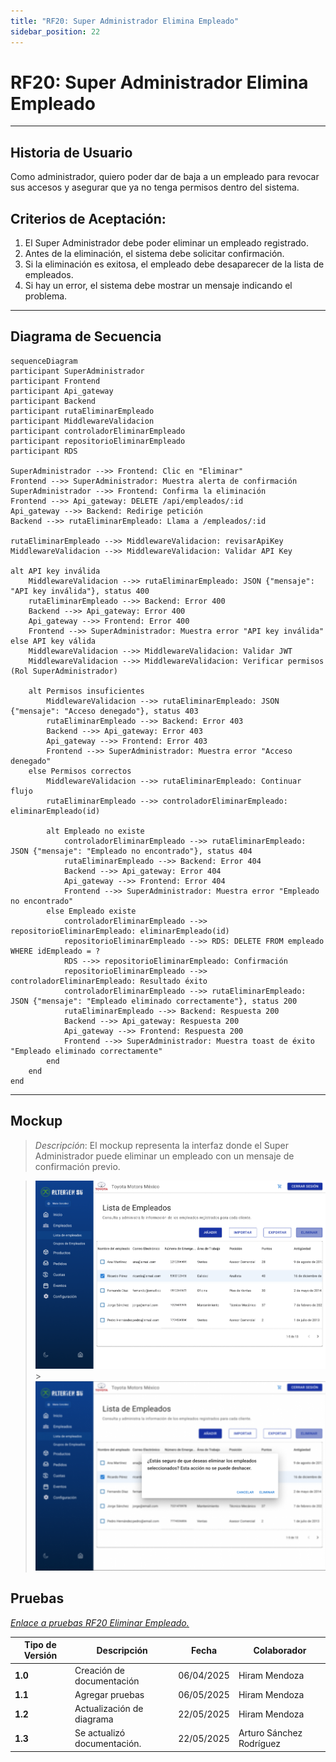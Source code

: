 ```yaml
---
title: "RF20: Super Administrador Elimina Empleado"
sidebar_position: 22
---
```


# RF20: Super Administrador Elimina Empleado

---

## Historia de Usuario

Como administrador, quiero poder dar de baja a un empleado para revocar sus accesos y asegurar que ya no tenga permisos dentro del sistema.

## **Criterios de Aceptación:**

1. El Super Administrador debe poder eliminar un empleado registrado.
2. Antes de la eliminación, el sistema debe solicitar confirmación.
3. Si la eliminación es exitosa, el empleado debe desaparecer de la lista de empleados.
4. Si hay un error, el sistema debe mostrar un mensaje indicando el problema.

---

## **Diagrama de Secuencia**

```mermaid
sequenceDiagram
participant SuperAdministrador
participant Frontend
participant Api_gateway
participant Backend
participant rutaEliminarEmpleado
participant MiddlewareValidacion
participant controladorEliminarEmpleado
participant repositorioEliminarEmpleado
participant RDS

SuperAdministrador -->> Frontend: Clic en "Eliminar"
Frontend -->> SuperAdministrador: Muestra alerta de confirmación
SuperAdministrador -->> Frontend: Confirma la eliminación
Frontend -->> Api_gateway: DELETE /api/empleados/:id
Api_gateway -->> Backend: Redirige petición
Backend -->> rutaEliminarEmpleado: Llama a /empleados/:id

rutaEliminarEmpleado -->> MiddlewareValidacion: revisarApiKey
MiddlewareValidacion -->> MiddlewareValidacion: Validar API Key

alt API key inválida
    MiddlewareValidacion -->> rutaEliminarEmpleado: JSON {"mensaje": "API key inválida"}, status 400
    rutaEliminarEmpleado -->> Backend: Error 400
    Backend -->> Api_gateway: Error 400
    Api_gateway -->> Frontend: Error 400
    Frontend -->> SuperAdministrador: Muestra error "API key inválida"
else API key válida
    MiddlewareValidacion -->> MiddlewareValidacion: Validar JWT
    MiddlewareValidacion -->> MiddlewareValidacion: Verificar permisos (Rol SuperAdministrador)

    alt Permisos insuficientes
        MiddlewareValidacion -->> rutaEliminarEmpleado: JSON {"mensaje": "Acceso denegado"}, status 403
        rutaEliminarEmpleado -->> Backend: Error 403
        Backend -->> Api_gateway: Error 403
        Api_gateway -->> Frontend: Error 403
        Frontend -->> SuperAdministrador: Muestra error "Acceso denegado"
    else Permisos correctos
        MiddlewareValidacion -->> rutaEliminarEmpleado: Continuar flujo
        rutaEliminarEmpleado -->> controladorEliminarEmpleado: eliminarEmpleado(id)

        alt Empleado no existe
            controladorEliminarEmpleado -->> rutaEliminarEmpleado: JSON {"mensaje": "Empleado no encontrado"}, status 404
            rutaEliminarEmpleado -->> Backend: Error 404
            Backend -->> Api_gateway: Error 404
            Api_gateway -->> Frontend: Error 404
            Frontend -->> SuperAdministrador: Muestra error "Empleado no encontrado"
        else Empleado existe
            controladorEliminarEmpleado -->> repositorioEliminarEmpleado: eliminarEmpleado(id)
            repositorioEliminarEmpleado -->> RDS: DELETE FROM empleado WHERE idEmpleado = ?
            RDS -->> repositorioEliminarEmpleado: Confirmación
            repositorioEliminarEmpleado -->> controladorEliminarEmpleado: Resultado éxito
            controladorEliminarEmpleado -->> rutaEliminarEmpleado: JSON {"mensaje": "Empleado eliminado correctamente"}, status 200
            rutaEliminarEmpleado -->> Backend: Respuesta 200
            Backend -->> Api_gateway: Respuesta 200
            Api_gateway -->> Frontend: Respuesta 200
            Frontend -->> SuperAdministrador: Muestra toast de éxito "Empleado eliminado correctamente"
        end
    end
end
```

---

## **Mockup**

> _Descripción_: El mockup representa la interfaz donde el Super Administrador puede eliminar un empleado con un mensaje de confirmación previo.

> ![Interfaz de consultar lista de roles](imagenes/RF20.png) > ![Interfaz de consultar lista de roles](imagenes/RF20.1.png)

## **Pruebas**

_<u>[Enlace a pruebas RF20 Eliminar Empleado.](https://docs.google.com/spreadsheets/d/1NLGwGrGA5PVOEzLaqxa8Ts1D_Ng3QzzqNKWJYUzxD-M/edit?pli=1&gid=1904919670#gid=1904919670)</u>_

| **Tipo de Versión** | **Descripción**           | **Fecha**  | **Colaborador** |
| ------------------- | ------------------------- | ---------- | --------------- |
| **1.0**             | Creación de documentación | 06/04/2025 | Hiram Mendoza   |
| **1.1**             | Agregar pruebas           | 06/05/2025 | Hiram Mendoza   |
| **1.2**             | Actualización de diagrama | 22/05/2025 | Hiram Mendoza   |
| **1.3**             | Se actualizó documentación. | 22/05/2025 | Arturo Sánchez Rodríguez |
